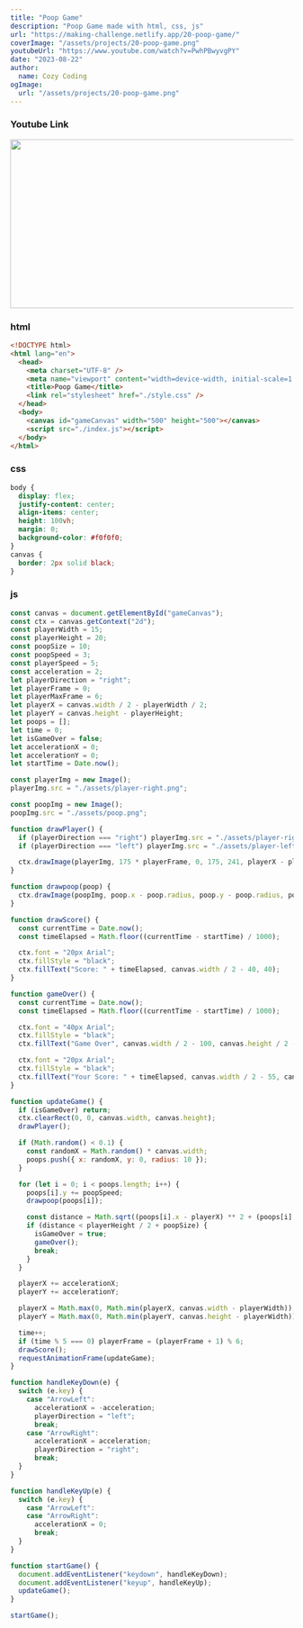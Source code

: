 ```yaml
---
title: "Poop Game"
description: "Poop Game made with html, css, js"
url: "https://making-challenge.netlify.app/20-poop-game/"
coverImage: "/assets/projects/20-poop-game.png"
youtubeUrl: "https://www.youtube.com/watch?v=PwhPBwyvgPY"
date: "2023-08-22"
author:
  name: Cozy Coding
ogImage:
  url: "/assets/projects/20-poop-game.png"
---
```


### Youtube Link

<a class="youtube" href="https://www.youtube.com/watch?v=PwhPBwyvgPY"><img src="https://img.youtube.com/vi/PwhPBwyvgPY/hqdefault.jpg" width="600" height="300"></a>

### html

```html
<!DOCTYPE html>
<html lang="en">
  <head>
    <meta charset="UTF-8" />
    <meta name="viewport" content="width=device-width, initial-scale=1.0" />
    <title>Poop Game</title>
    <link rel="stylesheet" href="./style.css" />
  </head>
  <body>
    <canvas id="gameCanvas" width="500" height="500"></canvas>
    <script src="./index.js"></script>
  </body>
</html>
```

### css

```css
body {
  display: flex;
  justify-content: center;
  align-items: center;
  height: 100vh;
  margin: 0;
  background-color: #f0f0f0;
}
canvas {
  border: 2px solid black;
}
```

<script async src="https://pagead2.googlesyndication.com/pagead/js/adsbygoogle.js?client=ca-pub-4877378276818686"
     crossorigin="anonymous"></script>

<ins class="adsbygoogle"
     style="display:block"
     data-ad-client="ca-pub-4877378276818686"
     data-ad-slot="1107185301"
     data-ad-format="auto"
     data-full-width-responsive="true"></ins>

<script>
     (adsbygoogle = window.adsbygoogle || []).push({});
</script>

### js

```js
const canvas = document.getElementById("gameCanvas");
const ctx = canvas.getContext("2d");
const playerWidth = 15;
const playerHeight = 20;
const poopSize = 10;
const poopSpeed = 3;
const playerSpeed = 5;
const acceleration = 2;
let playerDirection = "right";
let playerFrame = 0;
let playerMaxFrame = 6;
let playerX = canvas.width / 2 - playerWidth / 2;
let playerY = canvas.height - playerHeight;
let poops = [];
let time = 0;
let isGameOver = false;
let accelerationX = 0;
let accelerationY = 0;
let startTime = Date.now();

const playerImg = new Image();
playerImg.src = "./assets/player-right.png";

const poopImg = new Image();
poopImg.src = "./assets/poop.png";

function drawPlayer() {
  if (playerDirection === "right") playerImg.src = "./assets/player-right.png";
  if (playerDirection === "left") playerImg.src = "./assets/player-left.png";

  ctx.drawImage(playerImg, 175 * playerFrame, 0, 175, 241, playerX - playerWidth, playerY - playerHeight, playerWidth * 2, playerHeight * 2);
}

function drawpoop(poop) {
  ctx.drawImage(poopImg, poop.x - poop.radius, poop.y - poop.radius, poop.radius * 2, poop.radius * 2);
}

function drawScore() {
  const currentTime = Date.now();
  const timeElapsed = Math.floor((currentTime - startTime) / 1000);

  ctx.font = "20px Arial";
  ctx.fillStyle = "black";
  ctx.fillText("Score: " + timeElapsed, canvas.width / 2 - 40, 40);
}

function gameOver() {
  const currentTime = Date.now();
  const timeElapsed = Math.floor((currentTime - startTime) / 1000);

  ctx.font = "40px Arial";
  ctx.fillStyle = "black";
  ctx.fillText("Game Over", canvas.width / 2 - 100, canvas.height / 2 - 30);

  ctx.font = "20px Arial";
  ctx.fillStyle = "black";
  ctx.fillText("Your Score: " + timeElapsed, canvas.width / 2 - 55, canvas.height / 2 + 30);
}

function updateGame() {
  if (isGameOver) return;
  ctx.clearRect(0, 0, canvas.width, canvas.height);
  drawPlayer();

  if (Math.random() < 0.1) {
    const randomX = Math.random() * canvas.width;
    poops.push({ x: randomX, y: 0, radius: 10 });
  }

  for (let i = 0; i < poops.length; i++) {
    poops[i].y += poopSpeed;
    drawpoop(poops[i]);

    const distance = Math.sqrt((poops[i].x - playerX) ** 2 + (poops[i].y - playerY) ** 2);
    if (distance < playerHeight / 2 + poopSize) {
      isGameOver = true;
      gameOver();
      break;
    }
  }

  playerX += accelerationX;
  playerY += accelerationY;

  playerX = Math.max(0, Math.min(playerX, canvas.width - playerWidth));
  playerY = Math.max(0, Math.min(playerY, canvas.height - playerWidth));

  time++;
  if (time % 5 === 0) playerFrame = (playerFrame + 1) % 6;
  drawScore();
  requestAnimationFrame(updateGame);
}

function handleKeyDown(e) {
  switch (e.key) {
    case "ArrowLeft":
      accelerationX = -acceleration;
      playerDirection = "left";
      break;
    case "ArrowRight":
      accelerationX = acceleration;
      playerDirection = "right";
      break;
  }
}

function handleKeyUp(e) {
  switch (e.key) {
    case "ArrowLeft":
    case "ArrowRight":
      accelerationX = 0;
      break;
  }
}

function startGame() {
  document.addEventListener("keydown", handleKeyDown);
  document.addEventListener("keyup", handleKeyUp);
  updateGame();
}

startGame();
```
